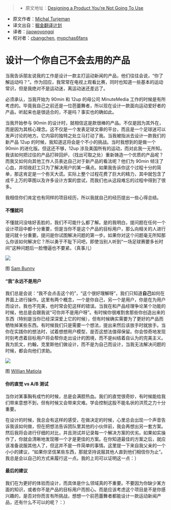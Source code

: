 > * 原文地址：[Designing a Product You’re Not Going To Use](https://medium.com/@michalbaryoseph/designing-a-product-youre-not-going-to-use-7c3d069e84e8#.706sfym6k)
* 原文作者：[Michal Turjeman](https://medium.com/@michalbaryoseph)
* 译文出自：[掘金翻译计划](https://github.com/xitu/gold-miner)
* 译者：[jiaowoyongqi](https://github.com/jiaowoyongqi)
* 校对者：[cbangchen](https://github.com/cbangchen), [mypchas6fans](https://github.com/mypchas6fans)

# 设计一个你自己不会去用的产品

当我告诉朋友说我的工作是设计一款主打运动新闻的产品，他们往往会说，“你了解运动吗？”。作为回应，我常常在电视上观看比赛，同时也知道一些基本的运动常识，但是我绝对不是运动迷，离运动迷还差远了。

必须承认，当我开始为 90min 和 12up 的母公司 MinuteMedia 工作的时候是有所考虑的。毕竟我自己之前还是一位芭蕾舞者，所以现在设计一款面向运动爱好者的产品，听起来也是很适合的，不是吗？事实也的确如此。

当我开始参与 90min 的设计时，就相信这是款很棒的产品。不仅是因为其外在，而是因为其核心理念。这不仅是一个发表足球文章的平台，而且是一个足球迷可以发声讨论的地方。它内容的独特之处立马打动了我。当我被指派去设计一款我们的新产品 12up 的时候，我知道这将会是个不小的挑战。当时我想到的是做一个 90min 的进化版。但这还不够，12up 涉及美国所有的运动，而对此我一无所知。我该如何把过往的产品打碎回炉，（找出可取之处）重新铸造一个优质的产品呢？而我又如何向其他工作人员表达自己对于新产品的看法呢？他们为 90min 倾注了心血，并彻夜赶工只为了解决用户的某一痛点。如果我告诉你这个过程十分的简单，那这肯定是一个弥天大谎。实际上整个过程花费了巨大的精力，其中就包含了成千上万的草图以及许多设计方案的尝试，而我们也从这段难忘的过程中得到了很多。

我相信你们肯定也有同样的项目经历，所以我就自己的经历提出一些心得总结。

#### 不懂就问

不懂就问没啥好丢脸的，我们不可能什么都了解。是的我明白，提问题在任何一个设计项目中都十分重要，但是当你不是这个产品的目标用户，那么向相关的人进行提问就十分重要。提问是你试图解决问题的第一步。如果你对这个问题毫无所知那么你该如何解决它？所以勇于不耻下问吧，即使当别人听到“一场足球赛要多长时间”这种问题后一脸懵逼也不要紧。（真事儿）

![](https://cdn-images-1.medium.com/max/1600/1*EmWQVu_aNLk3qPpCPJJ0YA.jpeg)

图 [Sam Bunny](https://dribbble.com/sambunny)

#### “我”永远不是用户

我们总是会说：“我不会点击这个的”，“这个很好理解呀”，我们只知道**自己**如何在界面上进行操作。这里有两个概念，一个是你自己，另一个是用户，你是在为用户而设计。我也不完美，也时常会犯这样的错误。当我在和产品经理争论某个功能的时候，他总是会跟我说“可你并不是用户呀”。有时候你很难割舍那些你创造出来的东西（特别是当你已经深深爱上它的时候），但有时候确实需要为了更好的产品而牺牲掉某些东西。有时候我们只是需要一个想法，提出来然后该放手时就放手。当你在实践你的想法时，试着想想用户模型，是否这想法值得保留。你会惊奇地发现时刻考虑着目标用户将会帮你走出设计的困境，而不是纠结着自认为的完美主义。我为凯文，约翰，克里斯他们做设计，而不是为自己而设计，当我无法解决问题的时候，都会向他们求助。

![](https://cdn-images-1.medium.com/max/1600/1*-UcyNbvC7CnUXX29iHmyaw.jpeg)

图 [Willian Matiola](https://dribbble.com/willianmatiola)

#### 你的直觉 vs A/B 测试

当你对某事胸有成竹的时候，总是会满腔热血。我们的直觉很奇妙，有时候能给我们带来意想不到，但有时候又会带来灾难。学会控制这股不能名状的洪荒之力十分重要。

在设计的时候，我总会有这样的感受，在做决定的时候，心里总会出现一个声音告诉我该如何做，但在把想法告诉团队里其他的小伙伴前，我会再想出另一套方案。然后我将会进行仔细的对比，并且测试并记录每一个解决方案的优劣。如果如实操作了，你就会清晰地发现哪一个才是更佳的方案。在你知道最佳的方案之后，就应该准备说服其他人了，但这并不是一件简单的事情。这里提一下来自我父亲的一个小小的建议，“如果你坚信某些东西，那就坚持说服其他人直到他们相信你为止”。我总是会以自己的方式来履行这一点。我的上司可以证明这一点：）

#### 最后的建议

我们在为更好的体验而设计，而具体是什么领域真的不重要。不要因为你缺少某方面的知识，或者你不是产品的目标用户而担心。而是应该考虑这个项目是不是你感兴趣的，是否对你而言有所挑战，想想一个前芭蕾舞者都能设计一款运动新闻产品，还有什么不可以的呢？：）
